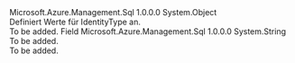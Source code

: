 <Type Name="IdentityType" FullName="Microsoft.Azure.Management.Sql.Models.IdentityType">
  <TypeSignature Language="C#" Value="public static class IdentityType" />
  <TypeSignature Language="ILAsm" Value=".class public auto ansi abstract sealed beforefieldinit IdentityType extends System.Object" />
  <TypeSignature Language="DocId" Value="T:Microsoft.Azure.Management.Sql.Models.IdentityType" />
  <TypeSignature Language="VB.NET" Value="Public Class IdentityType" />
  <TypeSignature Language="F#" Value="type IdentityType = class" />
  <AssemblyInfo>
    <AssemblyName>Microsoft.Azure.Management.Sql</AssemblyName>
    <AssemblyVersion>1.0.0.0</AssemblyVersion>
  </AssemblyInfo>
  <Base>
    <BaseTypeName>System.Object</BaseTypeName>
  </Base>
  <Interfaces />
  <Docs>
    <summary>
            Definiert Werte für IdentityType an.
            </summary>
    <remarks>To be added.</remarks>
  </Docs>
  <Members>
    <Member MemberName="SystemAssigned">
      <MemberSignature Language="C#" Value="public const string SystemAssigned;" />
      <MemberSignature Language="ILAsm" Value=".field public static literal string SystemAssigned" />
      <MemberSignature Language="DocId" Value="F:Microsoft.Azure.Management.Sql.Models.IdentityType.SystemAssigned" />
      <MemberSignature Language="VB.NET" Value="Public Const SystemAssigned As String " />
      <MemberSignature Language="F#" Value="val mutable SystemAssigned : string" Usage="Microsoft.Azure.Management.Sql.Models.IdentityType.SystemAssigned" />
      <MemberType>Field</MemberType>
      <AssemblyInfo>
        <AssemblyName>Microsoft.Azure.Management.Sql</AssemblyName>
        <AssemblyVersion>1.0.0.0</AssemblyVersion>
      </AssemblyInfo>
      <ReturnValue>
        <ReturnType>System.String</ReturnType>
      </ReturnValue>
      <Docs>
        <summary>To be added.</summary>
        <remarks>To be added.</remarks>
      </Docs>
    </Member>
  </Members>
</Type>